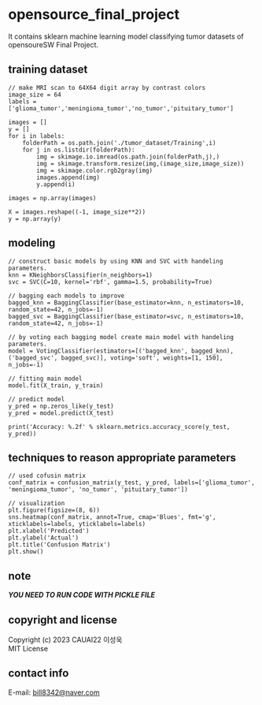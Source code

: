# opensource_final_project
It contains sklearn machine learning model classifying tumor datasets of opensoureSW Final Project.

## training dataset
```
// make MRI scan to 64X64 digit array by contrast colors
image_size = 64
labels = ['glioma_tumor','meningioma_tumor','no_tumor','pituitary_tumor']

images = []
y = []
for i in labels:
    folderPath = os.path.join('./tumor_dataset/Training',i)
    for j in os.listdir(folderPath):
        img = skimage.io.imread(os.path.join(folderPath,j),)
        img = skimage.transform.resize(img,(image_size,image_size))
        img = skimage.color.rgb2gray(img)
        images.append(img)
        y.append(i)
        
images = np.array(images)

X = images.reshape((-1, image_size**2))
y = np.array(y)
```

## modeling
```
// construct basic models by using KNN and SVC with handeling parameters.
knn = KNeighborsClassifier(n_neighbors=1)
svc = SVC(C=10, kernel='rbf', gamma=1.5, probability=True)

// bagging each models to improve
bagged_knn = BaggingClassifier(base_estimator=knn, n_estimators=10, random_state=42, n_jobs=-1)
bagged_svc = BaggingClassifier(base_estimator=svc, n_estimators=10, random_state=42, n_jobs=-1)

// by voting each bagging model create main model with handeling parameters.
model = VotingClassifier(estimators=[('bagged_knn', bagged_knn), ('bagged_svc', bagged_svc)], voting='soft', weights=[1, 150], n_jobs=-1)

// fitting main model
model.fit(X_train, y_train)

// predict model
y_pred = np.zeros_like(y_test)
y_pred = model.predict(X_test)

print('Accuracy: %.2f' % sklearn.metrics.accuracy_score(y_test, y_pred))
```

## techniques to reason appropriate parameters
```
// used cofusin matrix
conf_matrix = confusion_matrix(y_test, y_pred, labels=['glioma_tumor', 'meningioma_tumor', 'no_tumor', 'pituitary_tumor'])

// visualization
plt.figure(figsize=(8, 6))
sns.heatmap(conf_matrix, annot=True, cmap='Blues', fmt='g', xticklabels=labels, yticklabels=labels)
plt.xlabel('Predicted')
plt.ylabel('Actual')
plt.title('Confusion Matrix')
plt.show()
```

## note
***YOU NEED TO RUN CODE WITH PICKLE FILE***

## copyright and license
Copyright (c) 2023 CAUAI22 이성욱 <br/> 
MIT License

## contact info
E-mail: bill8342@naver.com
